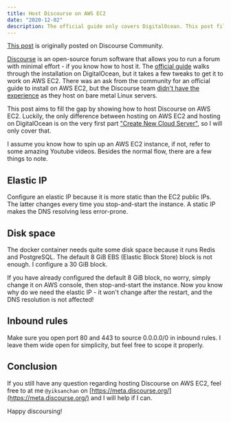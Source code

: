 ```yaml
---
title: Host Discourse on AWS EC2
date: "2020-12-02"
description: The official guide only covers DigitalOcean. This post fills the gap.
---
```


[This post](https://meta.discourse.org/t/guide-host-discourse-on-aws-ec2/172075) is originally posted on Discourse Community.

[Discourse](https://www.discourse.org/) is an open-source forum software that allows you to run a forum with minimal effort - if you know how to host it. The [official guide](https://github.com/discourse/discourse/blob/master/docs/INSTALL-cloud.md) walks through the installation on DigitalOcean, but it takes a few tweaks to get it to work on AWS EC2. There was an ask from the community for an official guide to install on AWS EC2, but the Discourse team [didn't have the experience](https://meta.discourse.org/t/document-for-installing-on-aws-ecs/37257) as they host on bare metal Linux servers.

This post aims to fill the gap by showing how to host Discourse on AWS EC2. Luckily, the only difference between hosting on AWS EC2 and hosting on DigitalOcean is on the very first part ["Create New Cloud Server"](https://github.com/discourse/discourse/blob/master/docs/INSTALL-cloud.md#create-new-cloud-server), so I will only cover that.

I assume you know how to spin up an AWS EC2 instance, if not, refer to some amazing Youtube videos. Besides the normal flow, there are a few things to note.

## Elastic IP

Configure an elastic IP because it is more static than the EC2 public IPs. The latter changes every time you stop-and-start the instance. A static IP makes the DNS resolving less error-prone.

## Disk space

The docker container needs quite some disk space because it runs Redis and PostgreSQL. The default 8 GiB EBS (Elastic Block Store) block is not enough. I configure a 30 GiB block.

If you have already configured the default 8 GiB block, no worry, simply change it on AWS console, then stop-and-start the instance. Now you know why do we need the elastic IP - it won't change after the restart, and the DNS resolution is not affected!

## Inbound rules

Make sure you open port 80 and 443 to source 0.0.0.0/0 in inbound rules. I leave them wide open for simplicity, but feel free to scope it properly.

## Conclusion

If you still have any question regarding hosting Discourse on AWS EC2, feel free to at me `@yiksanchan` on [https://meta.discourse.org/](https://meta.discourse.org/) and I will help if I can.

Happy discoursing!